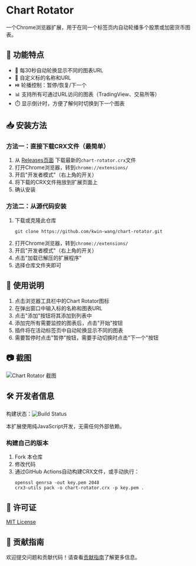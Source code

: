 # Chart Rotator

一个Chrome浏览器扩展，用于在同一个标签页内自动轮播多个股票或加密货币图表。

## 🌟 功能特点

- 🔄 每30秒自动轮换显示不同的图表URL
- 📝 自定义标的名称和URL
- ⏯️ 轮播控制：暂停/恢复/下一个
- 📊 支持所有可通过URL访问的图表（TradingView、交易所等）
- ⏱️ 显示倒计时，方便了解何时切换到下一个图表

## 📥 安装方法

### 方法一：直接下载CRX文件（最简单）

1. 从 [Releases页面](https://github.com/kwin-wang/chart-rotator/releases) 下载最新的`chart-rotator.crx`文件
2. 打开Chrome浏览器，转到`chrome://extensions/`
3. 开启"开发者模式"（右上角的开关）
4. 将下载的CRX文件拖放到扩展页面上
5. 确认安装

### 方法二：从源代码安装

1. 下载或克隆此仓库
   ```
   git clone https://github.com/kwin-wang/chart-rotator.git
   ```
2. 打开Chrome浏览器，转到`chrome://extensions/`
3. 开启"开发者模式"（右上角的开关）
4. 点击"加载已解压的扩展程序"
5. 选择仓库文件夹即可

## 🔧 使用说明

1. 点击浏览器工具栏中的Chart Rotator图标
2. 在弹出窗口中输入标的名称和图表URL
3. 点击"添加"按钮将其添加到列表中
4. 添加完所有需要监控的图表后，点击"开始"按钮
5. 插件将在活动标签页中自动轮换显示不同的图表
6. 需要暂停时点击"暂停"按钮，需要手动切换时点击"下一个"按钮

## 📷 截图

![Chart Rotator 截图](screenshots/main.png)

## 🛠️ 开发者信息

构建状态：![Build Status](https://github.com/yourusername/chart-rotator/actions/workflows/build-crx.yml/badge.svg)

本扩展使用纯JavaScript开发，无需任何外部依赖。

### 构建自己的版本

1. Fork 本仓库
2. 修改代码
3. 通过GitHub Actions自动构建CRX文件，或手动执行：
   ```
   openssl genrsa -out key.pem 2048
   crx3-utils pack -o chart-rotator.crx -p key.pem .
   ```

## 📝 许可证

[MIT License](LICENSE)

## 🙏 贡献指南

欢迎提交问题和贡献代码！请查看[贡献指南](CONTRIBUTING.md)了解更多信息。